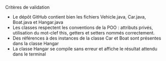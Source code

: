 Critères de validation
* Le dépôt GitHub contient bien les fichiers Vehicle.java, Car.java, Boat.java et Hangar.java
* Les classes respectent les conventions de la POO : attributs privés, utilisation du mot-clef this, getters et setters nommés correctement.
* Des références à des instances de la classe Car et Boat sont présentes dans la classe Hangar
* La classe Hangar se compile sans erreur et affiche le résultat attendu dans le terminal
